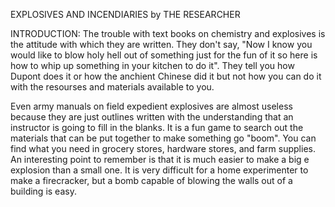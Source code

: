EXPLOSIVES AND INCENDIARIES by THE RESEARCHER

INTRODUCTION: The trouble with text books on chemistry and explosives is the
attitude with which they are written.  They don't say, "Now I know you would
like to blow holy hell out of something just for the fun of it so here is how
to whip up something in your kitchen to do it". They tell you how Dupont does
it or how the anchient Chinese did it but not how you can do it with the
resourses and materials available to you.

Even army manuals on field expedient explosives are almost useless because
they are just outlines written with the understanding that an instructor is
going to fill in the blanks.  It is a fun game to search out the materials
that can be put together to make something go "boom".  You can find what you
need in grocery stores, hardware stores, and farm supplies.  An interesting
point to remember is that it is much easier to make a big e explosion than a
small one.  It is very difficult for a home experimenter to make a
firecracker, but a bomb capable of blowing the walls out of a building is
easy.
